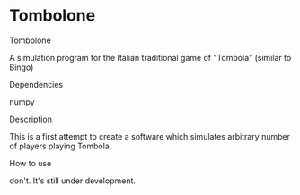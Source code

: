 # Tombolone
Tombolone

A simulation program for the Italian traditional game of "Tombola" (similar to Bingo)

Dependencies

numpy

Description

This is a first attempt to create a software which simulates arbitrary number of players playing Tombola.

How to use

don't. It's still under development.

